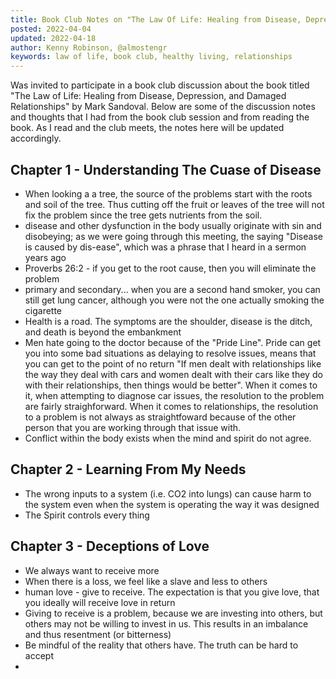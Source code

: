 ```yaml
---
title: Book Club Notes on "The Law Of Life: Healing from Disease, Depression, and Damaged Relationships"
posted: 2022-04-04
updated: 2022-04-18
author: Kenny Robinson, @almostengr
keywords: law of life, book club, healthy living, relationships
---
```


Was invited to participate in a book club discussion about the book titled 
"The Law of Life: Healing from Disease, Depression, and Damaged Relationships"
by Mark Sandoval. Below are some of the discussion notes and thoughts that I had from the 
book club session and from reading the book. As I read and the club meets, the 
notes here will be updated accordingly.

## Chapter 1 - Understanding The Cuase of Disease

* When looking a a tree, the source of the problems start with the roots and soil 
of the tree. Thus cutting off the fruit or leaves of the tree will not fix the 
problem since the tree gets nutrients from the soil.
* disease and other dysfunction in the body usually originate with sin and disobeying;
as we were going through this meeting, the saying "Disease is caused by dis-ease", which
was a phrase that I heard in a sermon years ago
* Proverbs 26:2 - if you get to the root cause, then you will eliminate the problem
* primary and secondary... when you are a second hand smoker, you can still get lung cancer, 
although you were not the one actually smoking the cigarette
* Health is a road. The symptoms are the shoulder, disease is the ditch, and death 
is beyond the embankment 
* Men hate going to the doctor because of the "Pride Line". Pride can get you into some 
bad situations as delaying to resolve issues, means that you can get to the point of no return
"If men dealt with relationships like the way they deal with cars and women dealt with 
their cars like they do with their relationships, then things would be better". 
When it comes to it, when attempting to diagnose car issues, the resolution to the problem 
are fairly straighforward. When it comes to relationships, the resolution to a problem 
is not always as straightfoward because of the other person that you are working through 
that issue with. 
* Conflict within the body exists when the mind and spirit do not agree. 

## Chapter 2 - Learning From My Needs

* The wrong inputs to a system (i.e. CO2 into lungs) can cause harm to the system even 
when the system is operating the way it was designed 
* The Spirit controls every thing 

## Chapter 3 - Deceptions of Love

* We always want to receive more 
* When there is a loss, we feel like a slave and less to others
* human love - give to receive. The expectation is that you give love, that you ideally
will receive love in return
* Giving to receive is a problem, because we are investing into others, but others may not 
be willing to invest in us. This results in an imbalance and thus resentment (or bitterness) 
* Be mindful of the reality that others have. The truth can be hard to accept
* 
